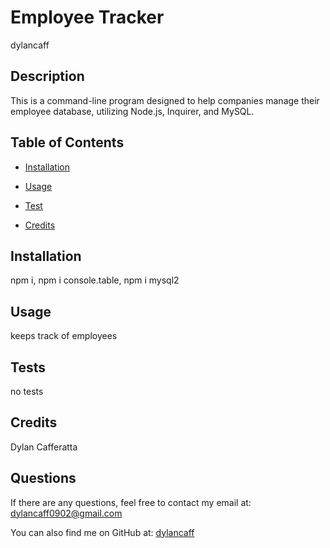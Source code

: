 # Employee Tracker
  


dylancaff

## Description 

This is a command-line program designed to help companies manage their employee database, utilizing Node.js, Inquirer, and MySQL.

## Table of Contents 

- [Installation](#installation-)

- [Usage](#info-)



- [Test](#tests-)

- [Credits](#contributing-)

## Installation 


npm i, npm i console.table, npm i mysql2


## Usage 


keeps track of employees





## Tests 


no tests


## Credits 


Dylan Cafferatta


## Questions 


If there are any questions, feel free to contact my email at: dylancaff0902@gmail.com


You can also find me on GitHub at: [dylancaff](https://www.github.com/dylancaff)

 